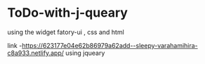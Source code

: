 # ToDo-with-j-queary

using the widget fatory-ui , css and html

link -https://623177e04e62b86979a62add--sleepy-varahamihira-c8a933.netlify.app/
using jqueary
